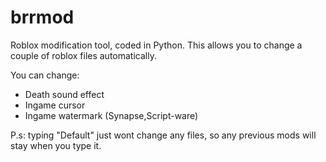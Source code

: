 # brrmod
Roblox modification tool, coded in Python.
This allows you to change a couple of roblox files automatically.

You can change:
- Death sound effect
- Ingame cursor
- Ingame watermark (Synapse,Script-ware)

P.s: typing "Default" just wont change any files, so any previous mods will stay when you type it.
